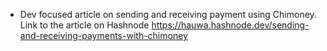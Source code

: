 - Dev focused article on sending and receiving payment using Chimoney. Link to the article on Hashnode https://hauwa.hashnode.dev/sending-and-receiving-payments-with-chimoney
